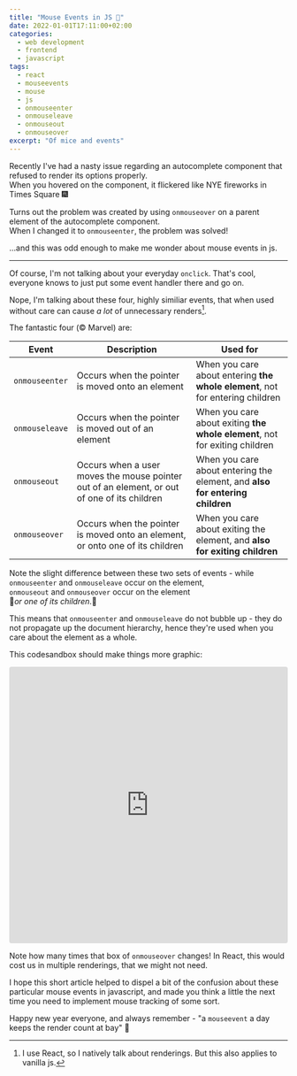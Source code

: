 ```yaml
---
title: "Mouse Events in JS 🐁"
date: 2022-01-01T17:11:00+02:00
categories:
  - web development
  - frontend
  - javascript
tags:
  - react
  - mouseevents
  - mouse
  - js
  - onmouseenter
  - onmouseleave
  - onmouseout
  - onmouseover
excerpt: "Of mice and events"
---
```


Recently I've had a nasty issue regarding an autocomplete component that refused to render its options properly.  
When you hovered on the component, it flickered like NYE fireworks in Times Square 🎆  

Turns out the problem was created by using `onmouseover` on a parent element of the autocomplete component.  
When I changed it to `onmouseenter`, the problem was solved!

...and this was odd enough to make me wonder about mouse events in js.  

---

Of course, I'm not talking about your everyday `onclick`. That's cool, everyone knows to just put some event handler there and go on.

Nope, I'm talking about these four, highly similiar events, that when used without care can cause *a lot* of unnecessary renders[^1].

The fantastic four (© Marvel) are:

| Event        | Description | Used for |
| -----------  | ----------- | ----------- | 
| `onmouseenter` | Occurs when the pointer is moved onto an element | When you care about entering **the whole element**, not for entering children |
| `onmouseleave` | Occurs when the pointer is moved out of an element | When you care about exiting **the whole element**, not for exiting children |
| `onmouseout`   | Occurs when a user moves the mouse pointer out of an element, or out of one of its children | When you care about entering the element, and **also for entering children** |
| `onmouseover`  | Occurs when the pointer is moved onto an element, or onto one of its children | When you care about exiting the element, and **also for exiting children** |

Note the slight difference between these two sets of events - while `onmouseenter` and `onmouseleave` occur on the element,  
`onmouseout` and `onmouseover` occur on the element  
🚨*or one of its children*.🚨  

This means that `onmouseenter` and `onmouseleave` do not bubble up - they do not propagate up the document hierarchy, 
hence they're used when you care about the element as a whole.

This codesandbox should make things more graphic:
<iframe src="https://codesandbox.io/embed/mouse-events-js-demo-cq5i5?fontsize=14&theme=light"
     style="width:100%; height:500px; border:0; border-radius: 4px; overflow:hidden;"
     title="mouse-events-js-demo"
     allow="accelerometer; ambient-light-sensor; camera; encrypted-media; geolocation; gyroscope; hid; microphone; midi; payment; usb; vr; xr-spatial-tracking"
     sandbox="allow-forms allow-modals allow-popups allow-presentation allow-same-origin allow-scripts"
></iframe>

Note how many times that box of `onmouseover` changes! In React, this would cost us in multiple renderings, that we might not need.


I hope this short article helped to dispel a bit of the confusion about these particular mouse events in javascript, and made you think a little the next time
you need to implement mouse tracking of some sort.

Happy new year everyone, and always remember - "a `mouseevent` a day keeps the render count at bay" 🌈

[^1]: I use React, so I natively talk about renderings. But this also applies to vanilla js.
